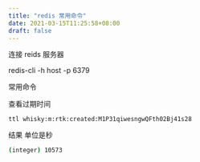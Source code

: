 ```yaml
---
title: "redis 常用命令"
date: 2021-03-15T11:25:58+08:00
draft: false 
---
```


连接 reids 服务器

redis-cli -h host -p 6379

常用命令

查看过期时间

`ttl whisky:m:rtk:created:M1P31qiwesngwQFth02Bj41s28`

结果
单位是秒
```bash
(integer) 10573
```
